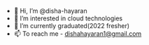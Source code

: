 - 👋 Hi, I’m @disha-hayaran
- 👀 I’m interested in cloud technologies
- 🌱 I’m currently graduated(2022 fresher)
- 📫 To reach me - dishahayaran1@gmail.com

<!---
disha-hayaran/disha-hayaran is a ✨ special ✨ repository because its `README.md` (this file) appears on your GitHub profile.
You can click the Preview link to take a look at your changes.
--->
